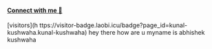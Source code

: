 #### [Connect with me 💬](https://kunalkushwaha.com) 
[visitors](h ttps://visitor-badge.laobi.icu/badge?page_id=kunal-kushwaha.kunal-kushwaha) hey there how are u myname is abhishek kushwaha 

